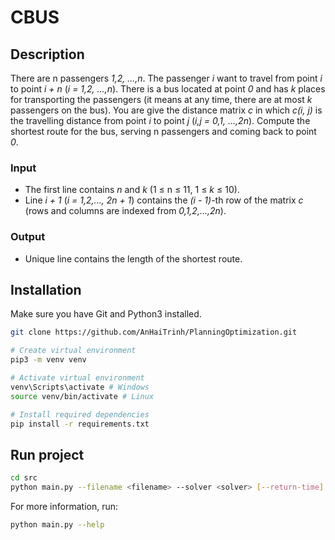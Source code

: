 # CBUS
## Description
There are n passengers *1,2, ...,n*. The passenger *i* want to travel from point *i* to point *i + n* (*i = 1,2, ...,n*). There is a bus located at point *0* and has *k* places for transporting the passengers (it means at any time, there are at most *k* passengers on the bus). You are give the distance matrix *c* in which *c(i, j)* is the travelling distance from point *i* to point *j* (*i,j = 0,1, ...,2n*). Compute the shortest route for the bus, serving n passengers and coming back to point *0*.
### Input 
- The first line contains *n* and *k* (1 &le; n &le; 11, 1 &le; *k* &le; 10).
- Line *i + 1* (*i = 1,2,..., 2n + 1*) contains the *(i - 1)*-th row of the matrix *c* (rows and columns are indexed from *0,1,2,...,2n*).
### Output
- Unique line contains the length of the shortest route.
## Installation
Make sure you have Git and Python3 installed.
```bash
git clone https://github.com/AnHaiTrinh/PlanningOptimization.git

# Create virtual environment
pip3 -m venv venv

# Activate virtual environment
venv\Scripts\activate # Windows
source venv/bin/activate # Linux

# Install required dependencies
pip install -r requirements.txt
```
## Run project
```bash
cd src
python main.py --filename <filename> --solver <solver> [--return-time]
```
For more information, run:
```bash
python main.py --help
```
